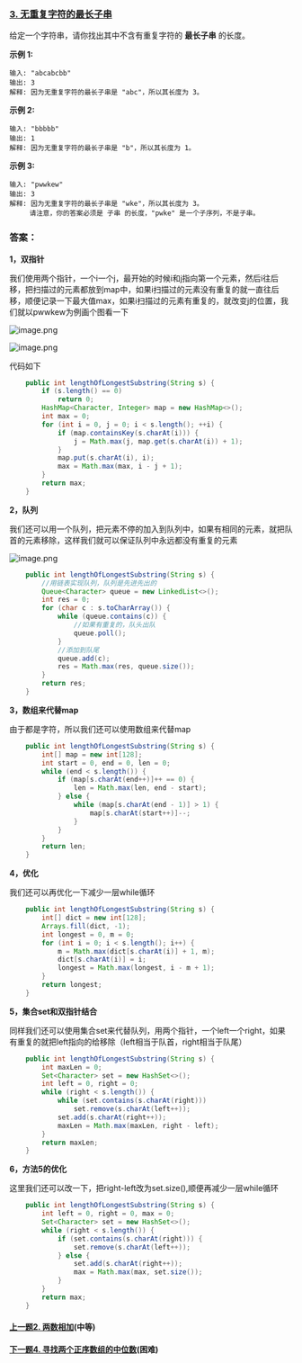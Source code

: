 ### [3. 无重复字符的最长子串](https://leetcode-cn.com/problems/longest-substring-without-repeating-characters/)

给定一个字符串，请你找出其中不含有重复字符的 **最长子串** 的长度。

**示例 1:**

```
输入: "abcabcbb"
输出: 3 
解释: 因为无重复字符的最长子串是 "abc"，所以其长度为 3。
```

**示例 2:**

```
输入: "bbbbb"
输出: 1
解释: 因为无重复字符的最长子串是 "b"，所以其长度为 1。
```

**示例 3:**

```
输入: "pwwkew"
输出: 3
解释: 因为无重复字符的最长子串是 "wke"，所以其长度为 3。
     请注意，你的答案必须是 子串 的长度，"pwke" 是一个子序列，不是子串。
```



### 答案：

**1，双指针**

我们使用两个指针，一个i一个j，最开始的时候i和j指向第一个元素，然后i往后移，把扫描过的元素都放到map中，如果i扫描过的元素没有重复的就一直往后移，顺便记录一下最大值max，如果i扫描过的元素有重复的，就改变j的位置，我们就以pwwkew为例画个图看一下

![image.png](https://pic.leetcode-cn.com/c759738650c417a23b1e9636f6f40a553d9258f1cc8907d8da3555b5d2f93e60-image.png)

![image.png](https://pic.leetcode-cn.com/bf4c4d4db704e5103f5394d8a790b8235ae160703ffa53b0700650287831b8c9-image.png)

代码如下

```java
    public int lengthOfLongestSubstring(String s) {
        if (s.length() == 0)
            return 0;
        HashMap<Character, Integer> map = new HashMap<>();
        int max = 0;
        for (int i = 0, j = 0; i < s.length(); ++i) {
            if (map.containsKey(s.charAt(i))) {
                j = Math.max(j, map.get(s.charAt(i)) + 1);
            }
            map.put(s.charAt(i), i);
            max = Math.max(max, i - j + 1);
        }
        return max;
    }
```



**2，队列**

我们还可以用一个队列，把元素不停的加入到队列中，如果有相同的元素，就把队首的元素移除，这样我们就可以保证队列中永远都没有重复的元素

![image.png](https://pic.leetcode-cn.com/e0d581509bc8bfa2cecc19a7e65da1629264bfe472ea7f9f83c286ba15b32be9-image.png)

```java
    public int lengthOfLongestSubstring(String s) {
        //用链表实现队列，队列是先进先出的
        Queue<Character> queue = new LinkedList<>();
        int res = 0;
        for (char c : s.toCharArray()) {
            while (queue.contains(c)) {
                //如果有重复的，队头出队
                queue.poll();
            }
            //添加到队尾
            queue.add(c);
            res = Math.max(res, queue.size());
        }
        return res;
    }
```



**3，数组来代替map**

由于都是字符，所以我们还可以使用数组来代替map

```java
    public int lengthOfLongestSubstring(String s) {
        int[] map = new int[128];
        int start = 0, end = 0, len = 0;
        while (end < s.length()) {
            if (map[s.charAt(end++)]++ == 0) {
                len = Math.max(len, end - start);
            } else {
                while (map[s.charAt(end - 1)] > 1) {
                    map[s.charAt(start++)]--;
                }
            }
        }
        return len;
    }
```



**4，优化**

我们还可以再优化一下减少一层while循环

```java
    public int lengthOfLongestSubstring(String s) {
        int[] dict = new int[128];
        Arrays.fill(dict, -1);
        int longest = 0, m = 0;
        for (int i = 0; i < s.length(); i++) {
            m = Math.max(dict[s.charAt(i)] + 1, m);
            dict[s.charAt(i)] = i;
            longest = Math.max(longest, i - m + 1);
        }
        return longest;
    }
```



**5，集合set和双指针结合**

同样我们还可以使用集合set来代替队列，用两个指针，一个left一个right，如果有重复的就把left指向的给移除（left相当于队首，right相当于队尾）

```java
    public int lengthOfLongestSubstring(String s) {
        int maxLen = 0;
        Set<Character> set = new HashSet<>();
        int left = 0, right = 0;
        while (right < s.length()) {
            while (set.contains(s.charAt(right)))
                set.remove(s.charAt(left++));
            set.add(s.charAt(right++));
            maxLen = Math.max(maxLen, right - left);
        }
        return maxLen;
    }
```



**6，方法5的优化**

这里我们还可以改一下，把right-left改为set.size(),顺便再减少一层while循环

```java
    public int lengthOfLongestSubstring(String s) {
        int left = 0, right = 0, max = 0;
        Set<Character> set = new HashSet<>();
        while (right < s.length()) {
            if (set.contains(s.charAt(right))) {
                set.remove(s.charAt(left++));
            } else {
                set.add(s.charAt(right++));
                max = Math.max(max, set.size());
            }
        }
        return max;
    }
```



#### [上一题2. 两数相加](https://github.com/sdwwld/leetCode/blob/master/src/main/java/com/wld/java/leetcode/leetCode0002.md)(中等)

#### [下一题4. 寻找两个正序数组的中位数](https://github.com/sdwwld/leetCode/blob/master/src/main/java/com/wld/java/leetcode/leetCode0004.md)(困难)

